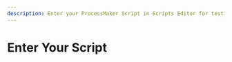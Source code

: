 ```yaml
---
description: Enter your ProcessMaker Script in Scripts Editor for testing.
---
```


# Enter Your Script

